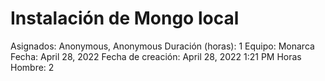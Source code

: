 # Instalación de Mongo local

Asignados: Anonymous, Anonymous
Duración (horas): 1
Equipo: Monarca
Fecha: April 28, 2022
Fecha de creación: April 28, 2022 1:21 PM
Horas Hombre: 2